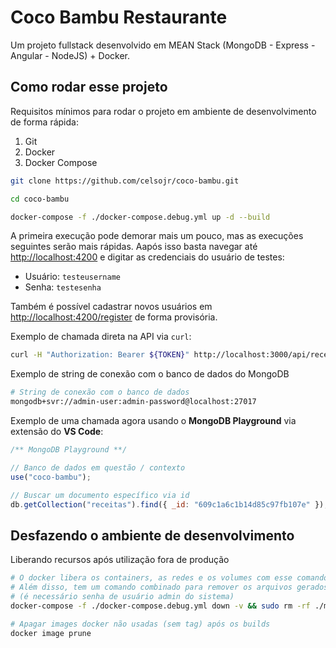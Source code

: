 # Coco Bambu Restaurante

Um projeto fullstack desenvolvido em MEAN Stack (MongoDB - Express - Angular - NodeJS) + Docker.

## Como rodar esse projeto

Requisitos mínimos para rodar o projeto em ambiente de desenvolvimento de forma rápida:

1. Git
1. Docker
1. Docker Compose

```sh
git clone https://github.com/celsojr/coco-bambu.git

cd coco-bambu

docker-compose -f ./docker-compose.debug.yml up -d --build
```

A primeira execução pode demorar mais um pouco, mas as execuções seguintes serão mais rápidas. Aapós isso basta navegar até [http://localhost:4200](http://localhost:4200) e digitar as credenciais do usuário de testes:

- Usuário: `testeusername`
- Senha: `testesenha`

Também é possível cadastrar novos usuários em [http://localhost:4200/register](http://localhost:4200/register) de forma provisória.

Exemplo de chamada direta na API via `curl`:

```sh
curl -H "Authorization: Bearer ${TOKEN}" http://localhost:3000/api/receitas | jq
```

Exemplo de string de conexão com o banco de dados do MongoDB

```sh
# String de conexão com o banco de dados
mongodb+svr://admin-user:admin-password@localhost:27017
```

Exemplo de uma chamada agora usando o **MongoDB Playground** via extensão do **VS Code**:

```javascript
/** MongoDB Playground **/

// Banco de dados em questão / contexto
use("coco-bambu");

// Buscar um documento específico via id
db.getCollection("receitas").find({ _id: "609c1a6c1b14d85c97fb107e" });
```

## Desfazendo o ambiente de desenvolvimento

Liberando recursos após utilização fora de produção

```sh
# O docker libera os containers, as redes e os volumes com esse comando
# Além disso, tem um comando combinado para remover os arquivos gerados pelo MongoDB
# (é necessário senha de usuário admin do sistema)
docker-compose -f ./docker-compose.debug.yml down -v && sudo rm -rf ./mongo/db

# Apagar images docker não usadas (sem tag) após os builds
docker image prune
```
